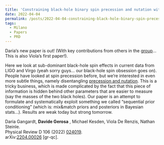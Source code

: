```yaml
---
title: 'Constraining black-hole binary spin precession and nutation with sequential prior conditioning'
date: 2022-04-04
permalink: /posts/2022-04-04-constraining-black-hole-binary-spin-precession-and-nutation-with-sequential-prior-conditioning
tags:
  - Milano
  - Papers
  - PRD
---
```


Daria’s new paper is out! (With key contributions from others in the [group](<../../../../../index.html?p=2466>)… This is also Viola’s first paper!). 

Here we look at sub-dominant black-hole spin effects in current data from LIGO and Virgo (yeah sorry guys… our black-hole spin obsession goes on). People have looked at spin precession before, but we’re interested in even more subtle things, namely disentangling [precession and nutation](<https://en.wikipedia.org/wiki/Nutation#:~:text=Nutation%20\(from%20Latin%20n%C5%ABt%C4%81ti%C5%8D%20'nodding,intended%20behaviour%20of%20a%20mechanism.>). This is a tricky business, which is made complicated by the fact that this piece of information is hidden behind other parameters that are easier to measure (say the masses of the two black holes). Our paper is an attempt to formulate and systematically exploit something we called “sequential prior conditioning” (which is: mix&match priors and posteriors in Bayesian stats…). Results are weak today but strong tomorrow. 

Daria Gangardt, **Davide Gerosa** , Michael Kesden, Viola De Renzis, Nathan Steinle.  
Physical Review D 106 (2022) [024019](<https://journals.aps.org/prd/abstract/10.1103/PhysRevD.106.024019>).  
arXiv:[](<https://arxiv.org/abs/2204.00026>)[2204.00026](<https://arxiv.org/abs/2204.00026>) [gr-qc].

